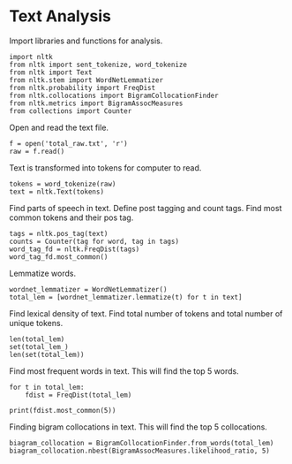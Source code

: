 # Text Analysis 

Import libraries and functions for analysis.
    
    import nltk
    from nltk import sent_tokenize, word_tokenize
    from nltk import Text
    from nltk.stem import WordNetLemmatizer
    from nltk.probability import FreqDist
    from nltk.collocations import BigramCollocationFinder
    from nltk.metrics import BigramAssocMeasures
    from collections import Counter

Open and read the text file.
   
    f = open('total_raw.txt', 'r')
    raw = f.read()

Text is transformed into tokens for computer to read.

    tokens = word_tokenize(raw)
    text = nltk.Text(tokens)

Find parts of speech in text. Define post tagging and count tags. Find most common tokens and their pos tag.
    
    tags = nltk.pos_tag(text)
    counts = Counter(tag for word, tag in tags)
    word_tag_fd = nltk.FreqDist(tags)
    word_tag_fd.most_common() 

Lemmatize words.

    wordnet_lemmatizer = WordNetLemmatizer()
    total_lem = [wordnet_lemmatizer.lemmatize(t) for t in text]

Find lexical density of text. Find total number of tokens and total number of unique tokens.

    len(total_lem)
    set(total_lem_)
    len(set(total_lem))

Find most frequent words in text. This will find the top 5 words.
  
    for t in total_lem:
        fdist = FreqDist(total_lem)
  
    print(fdist.most_common(5))

Finding bigram collocations in text. This will find the top 5 collocations.

    biagram_collocation = BigramCollocationFinder.from_words(total_lem)
    biagram_collocation.nbest(BigramAssocMeasures.likelihood_ratio, 5)